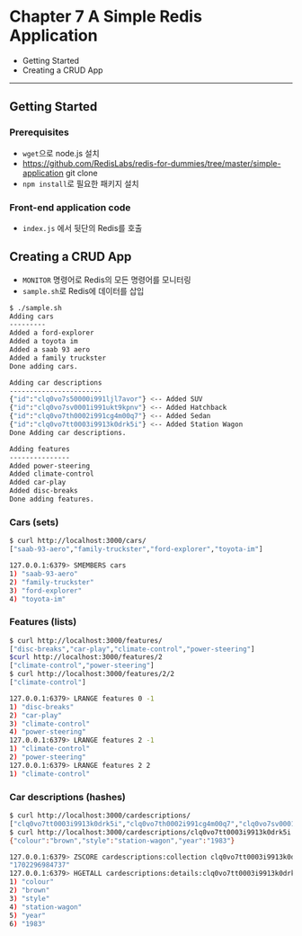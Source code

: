 # Chapter 7 A Simple Redis Application

- Getting Started
- Creating a CRUD App

---

## Getting Started

### Prerequisites

- `wget`으로 node.js 설치
- https://github.com/RedisLabs/redis-for-dummies/tree/master/simple-application git clone
- `npm install`로 필요한 패키지 설치

### Front-end application code

- `index.js` 에서 뒷단의 Redis를 호출

## Creating a CRUD App

- `MONITOR` 명령어로 Redis의 모든 명령어를 모니터링
- `sample.sh`로 Redis에 데이터를 삽입

```Bash
$ ./sample.sh 
Adding cars
---------
Added a ford-explorer
Added a toyota im
Added a saab 93 aero
Added a family truckster
Done adding cars.

Adding car descriptions
-----------------------
{"id":"clq0vo7s50000i991ljl7avor"} <-- Added SUV
{"id":"clq0vo7sv0001i991ukt9kpnv"} <-- Added Hatchback
{"id":"clq0vo7th0002i991cg4m00q7"} <-- Added Sedan
{"id":"clq0vo7tt0003i9913k0drk5i"} <-- Added Station Wagon
Done Adding car descriptions.

Adding features
---------------
Added power-steering
Added climate-control
Added car-play
Added disc-breaks
Done adding features.
```

### Cars (sets)

```Bash
$ curl http://localhost:3000/cars/
["saab-93-aero","family-truckster","ford-explorer","toyota-im"]
```

```Bash
127.0.0.1:6379> SMEMBERS cars
1) "saab-93-aero"
2) "family-truckster"
3) "ford-explorer"
4) "toyota-im"
```

### Features (lists)

```Bash
$ curl http://localhost:3000/features/
["disc-breaks","car-play","climate-control","power-steering"]
$curl http://localhost:3000/features/2
["climate-control","power-steering"]
$ curl http://localhost:3000/features/2/2
["climate-control"]
```

```Bash
127.0.0.1:6379> LRANGE features 0 -1
1) "disc-breaks"
2) "car-play"
3) "climate-control"
4) "power-steering"
127.0.0.1:6379> LRANGE features 2 -1
1) "climate-control"
2) "power-steering"
127.0.0.1:6379> LRANGE features 2 2
1) "climate-control"
```

### Car descriptions (hashes)

```Bash
$ curl http://localhost:3000/cardescriptions/
["clq0vo7tt0003i9913k0drk5i","clq0vo7th0002i991cg4m00q7","clq0vo7sv0001i991ukt9kpnv","clq0vo7s50000i991ljl7avor"]
$ curl http://localhost:3000/cardescriptions/clq0vo7tt0003i9913k0drk5i
{"colour":"brown","style":"station-wagon","year":"1983"}
```

```Bash
127.0.0.1:6379> ZSCORE cardescriptions:collection clq0vo7tt0003i9913k0drk5i 
"1702296984737"
127.0.0.1:6379> HGETALL cardescriptions:details:clq0vo7tt0003i9913k0drk5i
1) "colour"
2) "brown"
3) "style"
4) "station-wagon"
5) "year"
6) "1983"
```